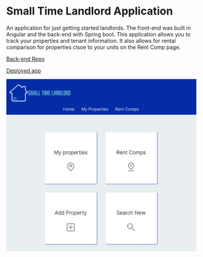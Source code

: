 # Small Time Landlord Application

An application for just getting started landlords. The front-end was built in Angular and the back-end with Spring boot. This application allows you to track your properties and tenant information. It also allows for rental comparison for properties clsoe to your units on the Rent Comp page.

[Back-end Repo](ttps://github.com/saraiba33/property-manager-backend.git)

[Deployed app](https://small-time-landlord.netlify.app/)

![Home page](Home-page.png)

